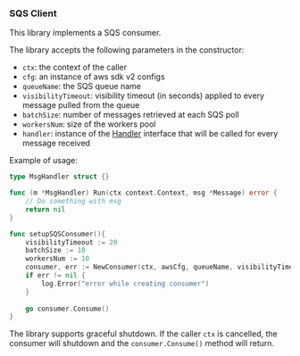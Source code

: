 ### SQS Client

This library implements a SQS consumer.

The library accepts the following parameters in the constructor:
* `ctx`: the context of the caller
* `cfg`: an instance of aws sdk v2 configs
* `queueName`: the SQS queue name
* `visibilityTimeout`: visibility timeout (in seconds) applied to every message pulled from the queue
* `batchSize`: number of messages retrieved at each SQS poll
* `workersNum`: size of the workers pool
* `handler`: instance of the [Handler](./pkg/handler.go) interface that will be called for every message received

Example of usage:
```go
type MsgHandler struct {}

func (m *MsgHandler) Run(ctx context.Context, msg *Message) error {
    // Do something with msg
    return nil
}

func setupSQSConsumer(){
    visibilityTimeout := 20
    batchSize := 10
    workersNum := 10
    consumer, err := NewConsumer(ctx, awsCfg, queueName, visibilityTimeout, batchSize, workersNum, MsgHandler{})
    if err != nil {
        log.Error("error while creating consumer")
    }
    
    go consumer.Consume()
}
```

The library supports graceful shutdown. If the caller `ctx` is cancelled, the consumer will shutdown and the 
`consumer.Consume()` method will return.